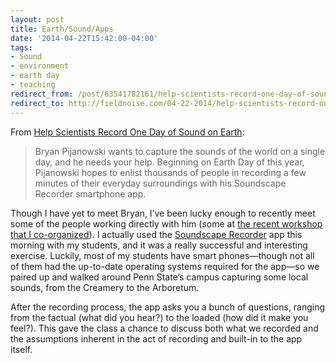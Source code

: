 ```yaml
---
layout: post 
title: Earth/Sound/Apps 
date: '2014-04-22T15:42:00-04:00' 
tags: 
- Sound 
- environment 
- earth day 
- teaching 
redirect_from: /post/83541782161/help-scientists-record-one-day-of-sound-on-earth/
redirect_to: http://fieldnoise.com/04-22-2014/help-scientists-record-one-day-of-sound-on-earth
--- 
```


From [Help Scientists Record One Day of Sound on Earth](http://www.wired.com/2014/04/soundscape-recorder/): 

> Bryan Pijanowski wants to capture the sounds of the world on a single  day, and he needs your help. Beginning on Earth Day of this year,  Pijanowski hopes to enlist thousands of people in recording a few  minutes of their everyday surroundings with his Soundscape Recorder  smartphone app.

Though I have yet to meet Bryan, I’ve been lucky enough to recently meet some of the people working directly with him (some at [the recent workshop that I co-organized](http://sites.psu.edu/soundscienceenvironment2014/)). I actually used the [Soundscape Recorder](https://itunes.apple.com/us/app/soundscape-recorder/id836741158?mt=8) app this morning with my students, and it was a really successful and interesting exercise. Luckily, most of my students have smart phones—though not all of them had the up-to-date operating systems required for the app—so we paired up and walked around Penn State’s campus capturing some local sounds, from the Creamery to the Arboretum.

After the recording process, the app asks you a bunch of questions, ranging from the factual (what did you hear?) to the loaded (how did it make you feel?). This gave the class a chance to discuss both what we recorded and the assumptions inherent in the act of recording and built-in to the app itself.

